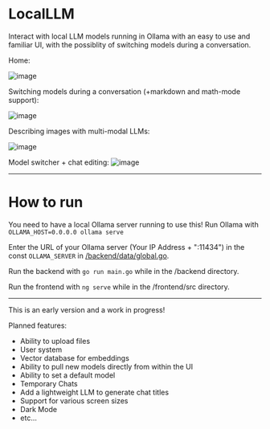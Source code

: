 # LocalLLM

Interact with local LLM models running in Ollama with an easy to use and familiar UI, with the possiblity of switching models during a conversation.

Home:

![image](https://github.com/user-attachments/assets/6ab1a08e-27b5-4012-91e3-955bf7901296)

Switching models during a conversation (+markdown and math-mode support):

![image](https://github.com/user-attachments/assets/a736590f-958f-4fd9-8ee2-61e3f926fbd5)

Describing images with multi-modal LLMs:

![image](https://github.com/user-attachments/assets/88b22eb0-4c8b-4642-97c0-95ec70c76869)

Model switcher + chat editing:
![image](https://github.com/user-attachments/assets/4a343d12-5d1e-49a5-99c6-89fed4c18899)





---

# How to run

You need to have a local Ollama server running to use this!
Run Ollama with ```OLLAMA_HOST=0.0.0.0 ollama serve```

Enter the URL of your Ollama server (Your IP Address + ":11434") in the const `OLLAMA_SERVER` in [/backend/data/global.go](https://github.com/dnvie/LocalLLM/blob/main/backend/data/global.go).

Run the backend with `go run main.go` while in the /backend directory.

Run the frontend with `ng serve` while in the /frontend/src directory.

-----------------------------------------------------------------------------------

This is an early version and a work in progress!

Planned features:
- Ability to upload files
- User system
- Vector database for embeddings
- Ability to pull new models directly from within the UI
- Ability to set a default model
- Temporary Chats
- Add a lightweight LLM to generate chat titles
- Support for various screen sizes
- Dark Mode
- etc...
